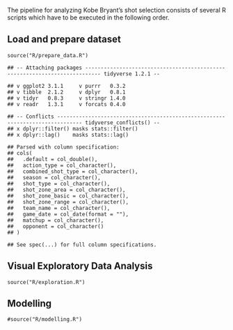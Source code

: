 The pipeline for analyzing Kobe Bryant’s shot selection consists of
several R scripts which have to be executed in the following order.

Load and prepare dataset
------------------------

    source("R/prepare_data.R")

    ## -- Attaching packages --------------------------------------------------------------------------- tidyverse 1.2.1 --

    ## v ggplot2 3.1.1     v purrr   0.3.2
    ## v tibble  2.1.2     v dplyr   0.8.1
    ## v tidyr   0.8.3     v stringr 1.4.0
    ## v readr   1.3.1     v forcats 0.4.0

    ## -- Conflicts ------------------------------------------------------------------------------ tidyverse_conflicts() --
    ## x dplyr::filter() masks stats::filter()
    ## x dplyr::lag()    masks stats::lag()

    ## Parsed with column specification:
    ## cols(
    ##   .default = col_double(),
    ##   action_type = col_character(),
    ##   combined_shot_type = col_character(),
    ##   season = col_character(),
    ##   shot_type = col_character(),
    ##   shot_zone_area = col_character(),
    ##   shot_zone_basic = col_character(),
    ##   shot_zone_range = col_character(),
    ##   team_name = col_character(),
    ##   game_date = col_date(format = ""),
    ##   matchup = col_character(),
    ##   opponent = col_character()
    ## )

    ## See spec(...) for full column specifications.

Visual Exploratory Data Analysis
--------------------------------

    source("R/exploration.R")

Modelling
---------

    #source("R/modelling.R")
